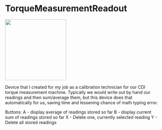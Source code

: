 # TorqueMeasurementReadout
<img src="https://github.com/user-attachments/assets/2c7a7984-3398-4284-b734-e995691c6646" width="200">

Device that I created for my job as a calibration technician for our CDI torque measurement machine. Typically we would write out by hand our readings and then sum/average them, but this device does that automatically for us, saving time and lessening chance of math typing error.

Buttons:
A - display average of readings stored so far
B - display current sum of readings stored so far
X - Delete one, currently selected reading
Y - Delete all stored readings
